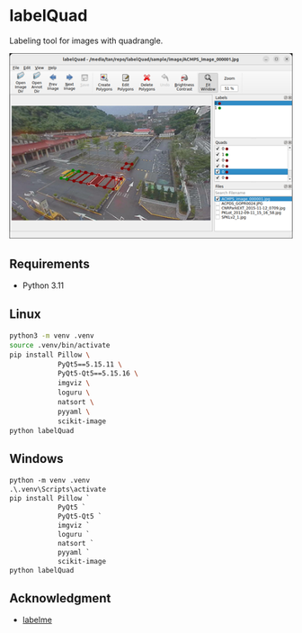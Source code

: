 # labelQuad

Labeling tool for images with quadrangle.

<div align="center">
  <img src="sample/screenshot.png">
</div>

## Requirements

- Python 3.11

## Linux

```bash
python3 -m venv .venv
source .venv/bin/activate
pip install Pillow \
            PyQt5==5.15.11 \
            PyQt5-Qt5==5.15.16 \
            imgviz \
            loguru \
            natsort \
            pyyaml \
            scikit-image
python labelQuad
```

## Windows

```
python -m venv .venv
.\.venv\Scripts\activate
pip install Pillow `
            PyQt5 `
            PyQt5-Qt5 `
            imgviz `
            loguru `
            natsort `
            pyyaml `
            scikit-image
python labelQuad
```

## Acknowledgment

- [labelme](https://github.com/wkentaro/labelme)
